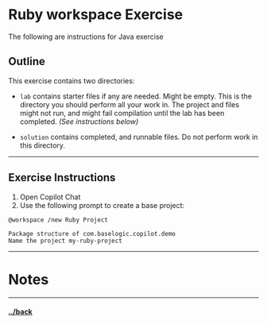 # Ruby workspace Exercise

The following are instructions for Java exercise 

## Outline
This exercise contains two directories:
- `lab` contains starter files if any are needed. Might be empty. This is the directory you should perform all your work in. The project and files might not run, and might fail compilation until the lab has been completed. _(See instructions below)_

- `solution` contains completed, and runnable files. Do not perform work in this directory.


---
## Exercise Instructions

1. Open Copilot Chat
2. Use the following prompt to create a base project:
```t
@workspace /new Ruby Project

Package structure of com.baselogic.copilot.demo
Name the project my-ruby-project
```







--- 
# Notes
> 

---

#### [../back](../README.md)
